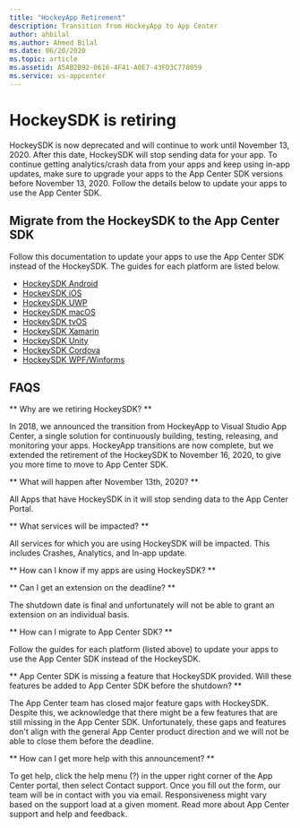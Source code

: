 ```yaml
---
title: "HockeyApp Retirement"
description: Transition from HockeyApp to App Center
author: ahbilal
ms.author: Ahmed Bilal
ms.date: 06/20/2020
ms.topic: article
ms.assetid: A5AB2B92-0616-4F41-A0E7-43FD3C778059
ms.service: vs-appcenter
---
```


# HockeySDK is retiring

HockeySDK is now deprecated and will continue to work until November 13, 2020. After this date, HockeySDK will stop sending data for your app. To continue getting analytics/crash data from your apps and keep using in-app updates, make sure to upgrade your apps to the App Center SDK versions before November 13, 2020. Follow the details below to update your apps to use the App Center SDK.

## Migrate from the HockeySDK to the App Center SDK

Follow this documentation to update your apps to use the App Center SDK instead of the HockeySDK. The guides for each platform are listed below.

* [HockeySDK Android](android-sdk-migration.md)
* [HockeySDK iOS](ios-sdk-migration.md)
* [HockeySDK UWP](uwp-sdk-migration.md)
* [HockeySDK macOS](macos-sdk-migration.md)
* [HockeySDK tvOS](tvos-sdk-migration.md)
* [HockeySDK Xamarin](xamarin-sdk-migration.md)
* [HockeySDK Unity](unity-sdk-migration.md)
* [HockeySDK Cordova](cordova-sdk-migration.md)
* [HockeySDK WPF/Winforms](wpf-winforms-sdk-migration.md)

## FAQS

** Why are we retiring HockeySDK? **

In 2018, we announced the transition from HockeyApp to Visual Studio App Center, a single solution for continuously building, testing, releasing, and monitoring your apps. HockeyApp transitions are now complete, but we extended the retirement of the HockeySDK to November 16, 2020, to give you more time to move to App Center SDK. 

** What will happen after November 13th, 2020? ** 

All Apps that have HockeySDK in it will stop sending data to the App Center Portal. 

** What services will be impacted? ** 

All services for which you are using HockeySDK will be impacted. This includes Crashes, Analytics, and In-app update. 

** How can I know if my apps are using HockeySDK? ** 

** Can I get an extension on the deadline? ** 

The shutdown date is final and unfortunately will not be able to grant an extension on an individual basis. 

** How can I migrate to App Center SDK? ** 

Follow the guides for each platform (listed above) to update your apps to use the App Center SDK instead of the HockeySDK.

** App Center SDK is missing a feature that HockeySDK provided. Will these features be added to App Center SDK before the shutdown? ** 

The App Center team has closed major feature gaps with HockeySDK. Despite this, we acknowledge that there might be a few features that are still missing in the App Center SDK. Unfortunately, these gaps and features don't align with the general App Center product direction and we will not be able to close them before the deadline. 

** How can I get more help with this announcement? ** 

To get help, click the help menu (?) in the upper right corner of the App Center portal, then select Contact support. Once you fill out the form, our team will be in contact with you via email. Responsiveness might vary based on the support load at a given moment. Read more about App Center support and help and feedback.
